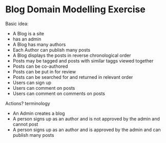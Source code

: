 # Blog Domain Modelling Exercise

Basic idea:
  * A Blog is a site
  * has an admin
  * A Blog has many authors
  * Each Author can publish many posts
  * A Blog displays the posts in reverse chronological order
  * Posts may be tagged and posts with similar taggs viewed together
  * Posts can be co-authored
  * Posts can be put in for review
  * Posts can be searched for and returned in relevant order
  * Users can sign up
  * Users can comment on posts
  * Users can comment on comments on posts

Actions? terminology
  * An Admin creates a blog
  * A person signs up as an author
      and is not approved by the admin
      and cannot post
  * A person signs up as an author
      and is approved by the admin
      and can publish many posts
